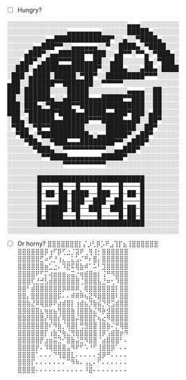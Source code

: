 <!-- Это комментаррий, можно не сносить. Это поле внизу пока не трогай. -->
- [ ] Hungry?

░░░░░░░░░░░░░░░░░░░░░░░░░░░░▄▄▄░░░░░░░░░
░░░░░░░░░░░░░░▄▄▄▄▄▄▄▄░░░░░░█████▄░░░░░░
░░░░░░░░░▄▄█████████████▀░░▄░░▀████▄░░░░
░░░░░░▄▄███▀▀░░▄▄▄▄▄▄░░▀░░████▄░▀████░░░
░░░░▄███▀░▄▄██████▀▀███░░▄█▀▀░▀▀▄░▀███▄░
░░░▄██▀░▄███▀▀▀███▄▄██░░▄██░░░░░█▄░▀███░
░░███░▄██████████████▀░░███▄░░░▄██▄░████
░███░▄████░█████░▀██▀░░█████████▀▀▀░░░░░
▄██░░██████▀▀███████░░▀▀▀▀▀░░░░░░░░░░░░░
███░██████░░░░█████░░░░░░░░░▄▄▄▄░░██░░░░
██░░██████▄░░▄█████▄▄▄█████▀▀███░░██░░░░
███░███▄░▀█████▀▀███████████████░░██░░░░
███░▀██████▀████▄▄█████▄▄███▀███░▄██░░░░
░██▄░██████▄▄██████▀▀▀█████▄▄██░░██▀░░░░
░▀██▄░▀█▀▀████████░░░░░███████░░██▀░░░░░
░░▀██▄░▀███████████▄░▄▄█████▀░▄██▀░░░░░░
░░░░▀██▄░░▀███▄▄▄████████▀▀░▄███▀░░░░░░░
░░░░░░▀███▄░░▀▀▀▀▀▀▀▀▀▀░░▄▄███▀░░░░░░░░░
░░░░░░░░▀▀████▄▄▄▄▄▄▄▄█████▀░░░░░░░░░░░░
░░░░░░░░░░░░░▀▀▀▀▀▀▀▀▀▀░░░░░░░░░░░░░░░░░
░░░░░░░░░░░░░░░░░░░░░░░░░░░░░░░░░░░░░░░░
░░░░░░░█████████████████████████░░░░░░░░
░░░░░░░█────█───█────█────█────█░░░░░░░░
░░░░░░░█─██─██─████──███──█─██─█░░░░░░░░
░░░░░░░█────██─███──███──██────█░░░░░░░░
░░░░░░░█─█████─██──███──███─██─█░░░░░░░░
░░░░░░░█─████───█────█────█─██─█░░░░░░░░
░░░░░░░█████████████████████████░░░░░░░░
░░░░░░░░░░░░░░░░░░░░░░░░░░░░░░░░░░░░░░░░

- [ ] Or horny?
⣿⣿⣿⣿⣿⣿⣿⡇⡌⡰⢃⡿⡡⠟⣠⢹⡏⣦⢸⣿⣿⣿⣿⣿⣿
⣿⣿⣿⣿⣿⣿⡿⢰⠋⡿⢋⣐⡈⣽⠟⢀⢻⢸⡂⣿⣿⣿⣿⣿⣿
⣿⣿⣿⣿⣿⣋⠴⢋⡘⢰⣄⣀⣅⣡⠌⠛⠆⣿⡄⣿⣿⣿⣿⣿⣿
⣿⣿⣿⣿⣿⣿⣶⣁⣐⠄⠹⣟⠯⢿⣷⠾⠁⠥⠃⣹⣿⣿⣿⣿⣿
⣿⣿⣿⣿⠟⠋⡍⢴⣶⣶⣶⣤⣭⡐⢶⣾⣿⣶⡆⢨⠛⠻⣿⣿⣿
⣿⣿⣿⢏⣘⣚⣣⣾⣿⣿⣿⣿⣿⣿⢈⣿⣿⣿⣧⣘⠶⢂⠹⣿⣿
⣿⣿⠃⣾⣿⣿⣿⣿⣿⣿⡿⠿⠿⠿⡀⢿⣿⣿⣿⣿⣿⣿⡇⣿⣿
⣿⣿⡄⣿⣿⣿⣿⣿⣿⡯⠄⠄⠾⠿⠿⢦⣝⠻⣿⣿⣿⣿⠇⣿⣿
⣿⣿⣷⣜⠿⢿⣿⡿⠟⣴⣾⣿⡇⢰⣾⣦⡹⣷⣮⡙⢟⣩⣾⣿⣿
⣿⣿⣿⣿⣿⣆⢶⣶⣦⢻⣿⣿⣷⢸⣿⣿⣷⣌⠻⡷⣺⣿⣿⣿⣿
⣿⣿⣿⣿⣿⣿⡜⢿⣿⡎⢿⣿⣿⡬⣿⣿⣿⡏⢦⣔⠻⣿⣿⣿⣿
⣿⣿⣿⣿⣿⣿⣿⠎⠻⣷⡈⢿⣿⡇⢛⣻⣿⣿⢸⣿⣷⠌⡛⢿⣿
⣿⣿⣿⣿⣿⣿⡏⢰⣷⡙⢷⣌⢻⣿⣿⣿⣿⣿⢸⡿⢡⣾⣿⡶⠻
⣿⣿⣿⣿⣿⡟⣰⣶⣭⣙⠊⣿⣷⣬⣛⠻⣿⣿⠈⣴⣿⣿⣿⠃⠄
⣿⣿⣿⣿⡟⠄⠹⢿⣿⣿⣿⣤⠻⠟⠋⠡⠘⠋⢸⣿⣿⡿⠁⠄⠄
⣿⣿⣿⣿⠁⠄⠄⠄⠙⢻⣿⣿⣇⠄⠄⠄⠄⠄⣺⡿⠛⠄⠄⠄⠄
⣿⣿⣿⡏⠄⠄⠄⠄⠄⠄⠄⠉⠻⠷⠄⢠⣄⠄⠋⠄⠄⠄⠄⠄⠄
⣿⣿⣿⣿⠄⠄⠄⠄⠄⠄⠄⠄⠄⠄⠄⠸⣿⠄⠄⠄⠄⠄⠄⠄⠄

<!-- Ниже описывай что было сделано, какие изменения делает ПР и т.д. Всё тут написаное и предоставленое - облегчет смотрящему работу) Картинки можно вставлять комбинацией ctrl+C ctrl+V. -->

<!-- Заполнил ПР? Отлично! Просто отправляй свой ПР на ревью. А когда увидишь его, то поле сверху станет интерактивным) -->
